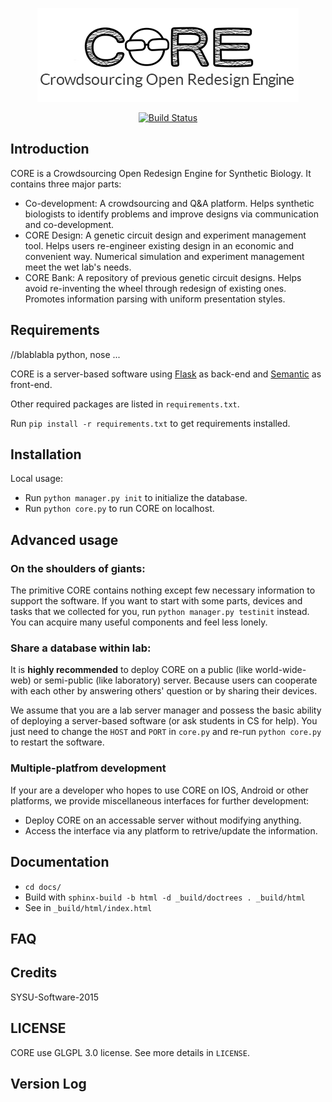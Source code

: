 <p align="center"><img src="https://raw.githubusercontent.com/igemsoftware/SYSU-Software-2015/master/server/static/img/common/logo.png"></p>

<p align="center">
  <a href="https://magnum.travis-ci.com/igemsoftware/SYSU-Software-2015"><img src="https://magnum.travis-ci.com/igemsoftware/SYSU-Software-2015.svg?token=NsrgXLpyHNmqMexEuqoe&branch=master" alt="Build Status"></a>
</p>

## Introduction 

CORE is a Crowdsourcing Open Redesign Engine for Synthetic Biology. It contains three major parts:

  - Co-development: A crowdsourcing and Q&A platform. Helps synthetic biologists to identify problems and improve designs via communication and co-development.
  - CORE Design: A genetic circuit design and experiment management tool. Helps users re-engineer existing design in an economic and convenient way. Numerical simulation and experiment management meet the wet lab's needs.
  - CORE Bank: A repository of previous genetic circuit designs. Helps avoid re-inventing the wheel through redesign of existing ones. Promotes information parsing with uniform presentation styles.

## Requirements

//blablabla python, nose ...

CORE is a server-based software using [Flask](http://flask.pocoo.org/) as back-end and [Semantic](http://semantic-ui.com/) as front-end.

Other required packages are listed in `requirements.txt`.

Run `pip install -r requirements.txt` to get requirements installed.

## Installation

Local usage:

- Run `python manager.py init` to initialize the database.
- Run `python core.py` to run CORE on localhost.

## Advanced usage

### On the shoulders of giants: 
The primitive CORE contains nothing except few necessary information to support the software. If you want to start with some parts, devices and tasks that we collected for you, run `python manager.py testinit` instead. You can acquire many useful components and feel less lonely.

### Share a database within lab:
It is **highly recommended** to deploy CORE on a public (like world-wide-web) or semi-public (like laboratory) server. Because users can cooperate with each other by answering others' question or by sharing their devices.

We assume that you are a lab server manager and possess the basic ability of deploying a server-based software (or ask students in CS for help). You just need to change the `HOST` and `PORT` in `core.py` and re-run `python core.py` to restart the software.

### Multiple-platfrom development
If your are a developer who hopes to use CORE on IOS, Android or other platforms, we provide miscellaneous interfaces for further development:

- Deploy CORE on an accessable server without modifying anything.
- Access the interface via any platform to retrive/update the information.

## Documentation

- `cd docs/`
- Build with `sphinx-build -b html -d _build/doctrees . _build/html`
- See in `_build/html/index.html`

## FAQ

## Credits

SYSU-Software-2015 

## LICENSE

CORE use GLGPL 3.0 license. See more details in `LICENSE`.

## Version Log

